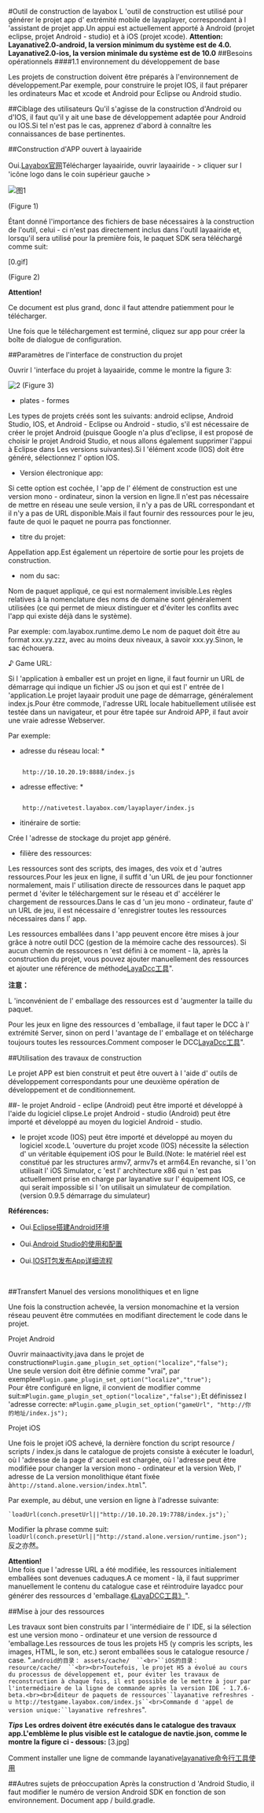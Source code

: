 #Outil de construction de layabox
L 'outil de construction est utilisé pour générer le projet app d' extrémité mobile de layaplayer, correspondant à l 'assistant de projet app.Un appui est actuellement apporté à Android (projet eclipse, projet Android - studio) et à iOS (projet xcode).
**Attention:**
**Layanative2.0-android, la version minimum du système est de 4.0.**
**Layanative2.0-ios, la version minimale du système est de 10.0**
##Besoins opérationnels
####1.1 environnement du développement de base

Les projets de construction doivent être préparés à l'environnement de développement.Par exemple, pour construire le projet IOS, il faut préparer les ordinateurs Mac et xcode et Android pour Eclipse ou Android studio.

##Ciblage des utilisateurs
Qu'il s'agisse de la construction d'Android ou d'IOS, il faut qu'il y ait une base de développement adaptée pour Android ou IOS.Si tel n'est pas le cas, apprenez d'abord à connaître les connaissances de base pertinentes.



##Construction d'APP ouvert à layaairide

Oui.[Layabox官网](http://localhost/LayaAir2_Auto/Layabox.com)Télécharger layaairide, ouvrir layaairide - > cliquer sur l 'icône logo dans le coin supérieur gauche >


![图1](1.jpg)

(Figure 1)


Étant donné l'importance des fichiers de base nécessaires à la construction de l'outil, celui - ci n'est pas directement inclus dans l'outil layaairide et, lorsqu'il sera utilisé pour la première fois, le paquet SDK sera téléchargé comme suit:

[0.gif]

(Figure 2)

**Attention!**

Ce document est plus grand, donc il faut attendre patiemment pour le télécharger.

Une fois que le téléchargement est terminé, cliquez sur app pour créer la boîte de dialogue de configuration.

##Paramètres de l'interface de construction du projet

Ouvrir l 'interface du projet à layaairide, comme le montre la figure 3:

![2](2.jpg)
(Figure 3)

* plates - formes

Les types de projets créés sont les suivants: android eclipse, Android Studio, IOS, et Android - Eclipse ou Android - studio, s'il est nécessaire de créer le projet Android (puisque Google n'a plus d'eclipse, il est proposé de choisir le projet Android Studio, et nous allons également supprimer l'appui à Eclipse dans Les versions suivantes).Si l 'élément xcode (IOS) doit être généré, sélectionnez l' option IOS.


* Version électronique app:

Si cette option est cochée, l 'app de l' élément de construction est une version mono - ordinateur, sinon la version en ligne.Il n'est pas nécessaire de mettre en réseau une seule version, il n'y a pas de URL correspondant et il n'y a pas de URL disponible.Mais il faut fournir des ressources pour le jeu, faute de quoi le paquet ne pourra pas fonctionner.

* titre du projet:

Appellation app.Est également un répertoire de sortie pour les projets de construction.

* nom du sac:

Nom de paquet appliqué, ce qui est normalement invisible.Les règles relatives à la nomenclature des noms de domaine sont généralement utilisées (ce qui permet de mieux distinguer et d'éviter les conflits avec l'app qui existe déjà dans le système).

Par exemple: com.layabox.runtime.demo
Le nom de paquet doit être au format xxx.yy.zzz, avec au moins deux niveaux, à savoir xxx.yy.Sinon, le sac échouera.

♪ Game URL:

Si l 'application à emballer est un projet en ligne, il faut fournir un URL de démarrage qui indique un fichier JS ou json et qui est l' entrée de l 'application.Le projet layaair produit une page de démarrage, généralement index.js.Pour être commode, l'adresse URL locale habituellement utilisée est testée dans un navigateur, et pour être tapée sur Android APP, il faut avoir une vraie adresse Webserver.

Par exemple:

* adresse du réseau local: *


```

    http://10.10.20.19:8888/index.js
```

* adresse effective: *

```

    http://nativetest.layabox.com/layaplayer/index.js
```


* itinéraire de sortie:

Crée l 'adresse de stockage du projet app généré.

* filière des ressources:

Les ressources sont des scripts, des images, des voix et d 'autres ressources.Pour les jeux en ligne, il suffit d 'un URL de jeu pour fonctionner normalement, mais l' utilisation directe de ressources dans le paquet app permet d 'éviter le téléchargement sur le réseau et d' accélérer le chargement de ressources.Dans le cas d 'un jeu mono - ordinateur, faute d' un URL de jeu, il est nécessaire d 'enregistrer toutes les ressources nécessaires dans l' app.

Les ressources emballées dans l 'app peuvent encore être mises à jour grâce à notre outil DCC (gestion de la mémoire cache des ressources).
Si aucun chemin de ressources n 'est défini à ce moment - là, après la construction du projet, vous pouvez ajouter manuellement des ressources et ajouter une référence de méthode[LayaDcc工具](https://ldc.layabox.com/doc2/?nav=zh-as-6-2-0)".


   **注意：**  

L 'inconvénient de l' emballage des ressources est d 'augmenter la taille du paquet.

Pour les jeux en ligne des ressources d 'emballage, il faut taper le DCC à l' extrémité Server, sinon on perd l 'avantage de l' emballage et on télécharge toujours toutes les ressources.Comment composer le DCC[LayaDcc工具](https://ldc.layabox.com/doc2/?nav=zh-as-6-2-0)".



##Utilisation des travaux de construction

Le projet APP est bien construit et peut être ouvert à l 'aide d' outils de développement correspondants pour une deuxième opération de développement et de conditionnement.

##- le projet Android - eclipe (Android) peut être importé et développé à l'aide du logiciel clipse.Le projet Android - studio (Android) peut être importé et développé au moyen du logiciel Android - studio.
- le projet xcode (IOS) peut être importé et développé au moyen du logiciel xcode.L 'ouverture du projet xcode (IOS) nécessite la sélection d' un véritable équipement iOS pour le Build.(Note: le matériel réel est constitué par les structures armv7, armv7s et arm64.En revanche, si l 'on utilisait l' iOS Simulator, c 'est l' architecture x86 qui n 'est pas actuellement prise en charge par layanative sur l' équipement IOS, ce qui serait impossible si l 'on utilisait un simulateur de compilation.(version 0.9.5 démarrage du simulateur)



**Références:**

- Oui.[Eclipse搭建Android环境](https://github.com/layabox/layaair-doc/tree/master/Chinese/LayaNative/setUpAndroidEnvironment_Eclipse)

- Oui.[Android Studio的使用和配置](https://github.com/layabox/layaair-doc/tree/master/Chinese/LayaNative/AndroidStudio_ConfigurationAndApplication)

- Oui.[IOS打包发布App详细流程](https://github.com/layabox/layaair-doc/tree/master/Chinese/LayaNative/packagingReleases_IOS)

​

##Transfert Manuel des versions monolithiques et en ligne

Une fois la construction achevée, la version monomachine et la version réseau peuvent être commutées en modifiant directement le code dans le projet.

Projet Android

Ouvrir mainaactivity.java dans le projet de construction`mPlugin.game_plugin_set_option("localize","false");`  
Une seule version doit être définie comme "vrai", par exemple`mPlugin.game_plugin_set_option("localize","true");`  
Pour être configuré en ligne, il convient de modifier comme suit:`mPlugin.game_plugin_set_option("localize","false");`Et définissez l 'adresse correcte:
     `mPlugin.game_plugin_set_option("gameUrl", "http://你的地址/index.js");`


Projet iOS

Une fois le projet iOS achevé, la dernière fonction du script resource / scripts / index.js dans le catalogue de projets consiste à exécuter le loadurl, où l 'adresse de la page d' accueil est chargée, où l 'adresse peut être modifiée pour changer la version mono - ordinateur et la version Web, l' adresse de La version monolithique étant fixée à`http://stand.alone.version/index.html`".

Par exemple, au début, une version en ligne à l'adresse suivante:


    `loadUrl(conch.presetUrl||"http://10.10.20.19:7788/index.js");`   
Modifier la phrase comme suit:
    `loadUrl(conch.presetUrl||"http://stand.alone.version/runtime.json");`  
   反之亦然。  


   **Attention!**   
Une fois que l 'adresse URL a été modifiée, les ressources initialement emballées sont devenues caduques.A ce moment - là, il faut supprimer manuellement le contenu du catalogue case et réintroduire layadcc pour générer des ressources d 'emballage.[《LayaDCC工具》](https://ldc.layabox.com/doc2/?nav=zh-as-6-2-0)".

##Mise à jour des ressources

Les travaux sont bien construits par l 'intermédiaire de l' IDE, si la sélection est une version mono - ordinateur et une version de ressource d 'emballage.Les ressources de tous les projets H5 (y compris les scripts, les images, HTML, le son, etc.) seront emballées sous le catalogue resource / case.
".`android的目录： assets/cache/  ``<br>``iOS的目录：  resource/cache/  ``<br><br>Toutefois, le projet H5 a évolué au cours du processus de développement et, pour éviter les travaux de reconstruction à chaque fois, il est possible de le mettre à jour par l'intermédiaire de la ligne de commande après la version IDE - 1.7.6-beta.<br><br>Éditeur de paquets de ressources``layanative refreshres -u http://testgame.layabox.com/index.js``<br>Commande d 'appel de version unique:``layanative refreshres`".

***Tips***
**Les ordres doivent être exécutés dans le catalogue des travaux app.L'emblème le plus visible est le catalogue de navtie.json, comme le montre la figure ci - dessous:**
[3.jpg]

Comment installer une ligne de commande layanative[layanative命令行工具使用](https://ldc.layabox.com/doc2/?nav=zh-as-6-3-0)


##Autres sujets de préoccupation
Après la construction d 'Android Studio, il faut modifier le numéro de version Android SDK en fonction de son environnement.
Document app / build.gradle.